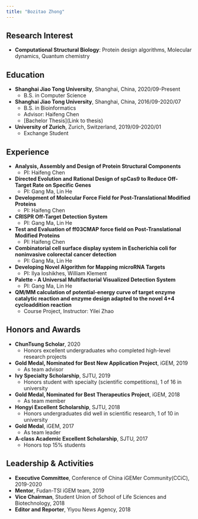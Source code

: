 ```yaml
---
title: "Bozitao Zhong"
---
```


## Research Interest

- **Computational Structural Biology**: Protein design algorithms, Molecular dynamics, Quantum chemistry

## Education

- **Shanghai Jiao Tong University**, Shanghai, China, 2020/09-Present
  - B.S. in Computer Science
- **Shanghai Jiao Tong University**, Shanghai, China, 2016/09-2020/07
  - B.S. in Bioinformatics
  - Advisor: Haifeng Chen
  - [Bachelor Thesis](Link to thesis)
- **University of Zurich**, Zurich, Switzerland, 2019/09-2020/01
  - Exchange Student

## Experience

- **Analysis, Assembly and Design of Protein Structural Components**
  - PI: Haifeng Chen
- **Directed Evolution and Rational Design of spCas9 to Reduce Off-Target Rate on Specific Genes**
  - PI: Gang Ma, Lin He
- **Development of Molecular Force Field for Post-Translational Modified Proteins**
  - PI: Haifeng Chen
- **CRISPR Off-Target Detection System**
  - PI: Gang Ma, Lin He
- **Test and Evaluation of ff03CMAP force field on Post-Translational Modified Proteins**
  - PI: Haifeng Chen
- **Combinatorial cell surface display system in Escherichia coli for noninvasive colorectal cancer detection**
  - PI: Gang Ma, Lin He
- **Developing Novel Algorithm for Mapping microRNA Targets**
  - PI: Ilya Ioshikhes, William Klement
- **Palette - A Universal Multifactorial Visualized Detection System**
  - PI: Gang Ma, Lin He
- **QM/MM calculation of potential-energy curve of target enzyme catalytic reaction and enzyme design adapted to the novel 4+4 cycloaddition reaction**
  - Course Project, Instructor: Yilei Zhao

## Honors and Awards

- **ChunTsung Scholar**, 2020
  - Honors excellent undergraduates who completed high-level research projects
- **Gold Medal, Nominated for Best New Application Project**, iGEM, 2019
  - As team advisor
- **Ivy Specialty Scholarship**, SJTU, 2019
  - Honors student with specialty (scientific competitions), 1 of 16 in university
- **Gold Medal, Nominated for Best Therapeutics Project**, iGEM, 2018
  - As team member
- **Hongyi Excellent Scholarship**, SJTU, 2018
  - Honors undergraduates did well in scientific research, 1 of 10 in university
- **Gold Medal**, iGEM, 2017
  - As team leader
- **A-class Academic Excellent Scholarship**, SJTU, 2017
  - Honors top 15% students

## Leadership & Activities

- **Executive Committee**, Conference of China iGEMer Community(CCiC), 2019-2020
- **Mentor**, Fudan-TSI iGEM team, 2019
- **Vice Chairman**, Student Union of School of Life Sciences and Biotechnology, 2018
- **Editor and Reporter**, Yiyou News Agency, 2018